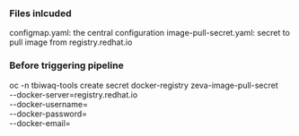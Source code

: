 ### Files inlcuded
configmap.yaml: the central configuration
image-pull-secret.yaml: secret to pull image from registry.redhat.io

### Before triggering pipeline

oc -n tbiwaq-tools create secret docker-registry zeva-image-pull-secret \
    --docker-server=registry.redhat.io \
    --docker-username=<RedHat Registry Service Account user>\
    --docker-password=<password> \
    --docker-email=<email>

